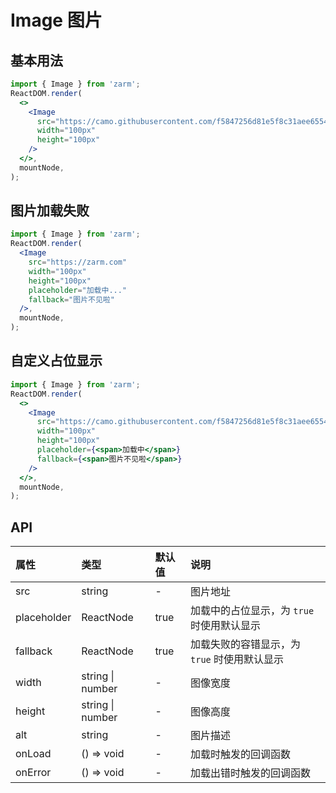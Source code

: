 # Image 图片

## 基本用法

```jsx
import { Image } from 'zarm';
ReactDOM.render(
  <>
    <Image
      src="https://camo.githubusercontent.com/f5847256d81e5f8c31aee6554f749baf64654a131fed0fca987bd39e023a690f/68747470733a2f2f7a61726d2e64657369676e2f696d616765732f6c6f676f2e31613663666333302e737667"
      width="100px"
      height="100px"
    />
  </>,
  mountNode,
);
```

## 图片加载失败

```jsx
import { Image } from 'zarm';
ReactDOM.render(
  <Image
    src="https://zarm.com"
    width="100px"
    height="100px"
    placeholder="加载中..."
    fallback="图片不见啦"
  />,
  mountNode,
);
```

## 自定义占位显示

```jsx
import { Image } from 'zarm';
ReactDOM.render(
  <>
    <Image
      src="https://camo.githubusercontent.com/f5847256d81e5f8c31aee6554f749baf64654a131fed0fca987bd39e023a690f/68747470733a2f2f7a61726d2e64657369676e2f696d616765732f6c6f676f2e31613663666333302e737667"
      width="100px"
      height="100px"
      placeholder={<span>加载中</span>}
      fallback={<span>图片不见啦</span>}
    />
  </>,
  mountNode,
);
```

## API

| 属性        | 类型             | 默认值 | 说明                                         |
| :---------- | :--------------- | :----- | :------------------------------------------- |
| src         | string           | -      | 图片地址                                     |
| placeholder | ReactNode        | true   | 加载中的占位显示，为 `true` 时使用默认显示   |
| fallback    | ReactNode        | true   | 加载失败的容错显示，为 `true` 时使用默认显示 |
| width       | string \| number | -      | 图像宽度                                     |
| height      | string \| number | -      | 图像高度                                     |
| alt         | string           | -      | 图片描述                                     |
| onLoad      | () => void       | -      | 加载时触发的回调函数                         |
| onError     | () => void       | -      | 加载出错时触发的回调函数                     |
